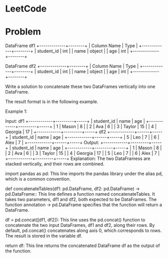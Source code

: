 # LeetCode

# Problem
DataFrame df1
+-------------+--------+
| Column Name | Type   |
+-------------+--------+
| student_id  | int    |
| name        | object |
| age         | int    |
+-------------+--------+

DataFrame df2
+-------------+--------+
| Column Name | Type   |
+-------------+--------+
| student_id  | int    |
| name        | object |
| age         | int    |
+-------------+--------+

Write a solution to concatenate these two DataFrames vertically into one DataFrame.

The result format is in the following example.

 

Example 1:

Input:
df1
+------------+---------+-----+
| student_id | name    | age |
+------------+---------+-----+
| 1          | Mason   | 8   |
| 2          | Ava     | 6   |
| 3          | Taylor  | 15  |
| 4          | Georgia | 17  |
+------------+---------+-----+
df2
+------------+------+-----+
| student_id | name | age |
+------------+------+-----+
| 5          | Leo  | 7   |
| 6          | Alex | 7   |
+------------+------+-----+
Output:
+------------+---------+-----+
| student_id | name    | age |
+------------+---------+-----+
| 1          | Mason   | 8   |
| 2          | Ava     | 6   |
| 3          | Taylor  | 15  |
| 4          | Georgia | 17  |
| 5          | Leo     | 7   |
| 6          | Alex    | 7   |
+------------+---------+-----+
Explanation:
The two DataFramess are stacked vertically, and their rows are combined.

import pandas as pd: This line imports the pandas library under the alias pd, which is a common convention.

def concatenateTables(df1: pd.DataFrame, df2: pd.DataFrame) -> pd.DataFrame:: This line defines a function named concatenateTables. It takes two parameters, df1 and df2, both expected to be DataFrames. The function annotation -> pd.DataFrame specifies that the function will return a DataFrame.

df = pd.concat([df1, df2]): This line uses the pd.concat() function to concatenate the two input DataFrames, df1 and df2, along their rows. By default, pd.concat() concatenates along axis 0, which corresponds to rows. The result is stored in the variable df.

return df: This line returns the concatenated DataFrame df as the output of the function.